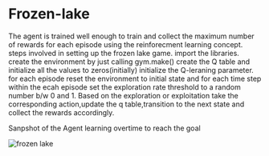 # Frozen-lake
The agent is trained  well enough to train and collect  the maximum number of rewards for each episode using the reinforecment learning concept.
    steps involved in setting up the frozen lake game.
import the libraries.
create the environment by just calling gym.make() 
create the Q table and initialize all the values to zeros(initially)
initialize the Q-leraning parameter.
for each episode reset the environment to initial state and for each time step within the ecah episode set the exploration rate threshold to a random number b/w 0 and 1.
Based on the exploration or exploitation take the corresponding action,update the q table,transition to the next state and collect the rewards accordingly.


Sanpshot of the Agent learning overtime to reach the goal 

![frozen lake](https://user-images.githubusercontent.com/68875720/105174375-c231ee80-5b22-11eb-9a04-0cd8badb9762.jpg)


